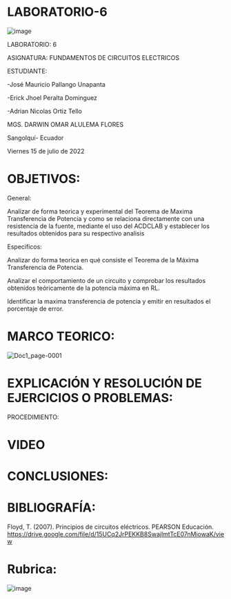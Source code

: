 # LABORATORIO-6

![image](https://user-images.githubusercontent.com/105695077/169195292-caeb0d12-8f66-4f08-bb58-2efffc44ccf5.png)




LABORATORIO: 6



ASIGNATURA: FUNDAMENTOS DE CIRCUITOS ELECTRICOS

ESTUDIANTE: 

-José Mauricio Pallango Unapanta

-Erick Jhoel Peralta Dominguez

-Adrian Nicolas Ortiz Tello 

MGS. DARWIN OMAR ALULEMA FLORES

Sangolquí- Ecuador

Viernes 15 de julio de 2022

# OBJETIVOS:

General:

Analizar de forma teorica y experimental del Teorema de Maxima Transferencia de Potencia y como se relaciona directamente con una resistencia de la fuente, mediante el uso del ACDCLAB y establecer los resultados obtenidos para su respectivo analisis 

Especificos:

Analizar do forma teorica en qué consiste el Teorema de la Máxima Transferencia de Potencia.

Analizar el comportamiento de un circuito y comprobar los resultados obtenidos teóricamente de la potencia máxima en RL.

Identificar la maxima transferencia de potencia y emitir en resultados el porcentaje de error.

# MARCO TEORICO:


![Doc1_page-0001](https://user-images.githubusercontent.com/105695077/179235903-7b03828d-1b7e-4e91-b7f6-a17926106f8f.jpg)


# EXPLICACIÓN Y RESOLUCIÓN DE EJERCICIOS O PROBLEMAS:



PROCEDIMIENTO:


# VIDEO



# CONCLUSIONES:



# BIBLIOGRAFÍA:

Floyd, T. (2007). Principios de circuitos eléctricos. PEARSON Educación. https://drive.google.com/file/d/15UCq2JrPEKKB8SwajlmtTcE07nMiowaK/view

# Rubrica:

![image](https://user-images.githubusercontent.com/105695077/169549221-6a6d7d81-301f-4ae6-adad-f0a59a65b83e.png)

